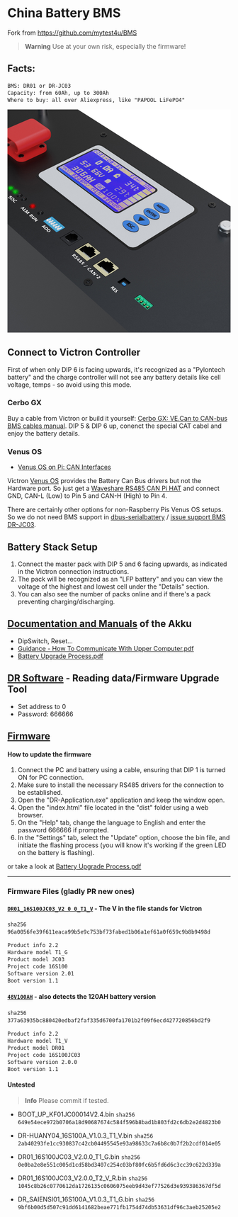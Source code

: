 # China Battery BMS

Fork from https://github.com/mytest4u/BMS

> **Warning**
> Use at your own risk, especially the firmware!

## Facts:
```
BMS: DR01 or DR-JC03
Capacity: from 60Ah, up to 300Ah
Where to buy: all over Aliexpress, like "PAPOOL LiFePO4"
```
![battery image](battery.jpg)


## Connect to Victron Controller
First of when only DIP 6 is facing upwards, it's recognized as a "Pylontech battery" and the charge controller will not see any battery details like cell voltage, temps - so avoid using this mode.

### Cerbo GX
Buy a cable from Victron or build it yourself: [Cerbo GX: VE.Can to CAN-bus BMS cables manual](https://www.victronenergy.com/live/battery_compatibility:can-bus_bms-cable).
DIP 5 & DIP 6 up, conenct the special CAT cabel and enjoy the battery details.


### Venus OS
* [Venus OS on Pi: CAN Interfaces](https://github.com/victronenergy/venus/wiki/RaspberryPi-CAN-Interfaces)

Victron [Venus OS](https://github.com/victronenergy/venus) provides the Battery Can Bus drivers but not the Hardware port. So just get a [Waveshare RS485 CAN Pi HAT](https://www.waveshare.com/wiki/RS485_CAN_HAT) and connect GND, CAN-L (Low) to Pin 5 and CAN-H (High) to Pin 4.

There are certainly other options for non-Raspberry Pis Venus OS setups. So we do not need BMS support in [dbus-serialbattery](https://github.com/Louisvdw/dbus-serialbattery) / [issue support BMS DR-JC03](https://github.com/Louisvdw/dbus-serialbattery/issues/327).

## Battery Stack Setup
1. Connect the master pack with DIP 5 and 6 facing upwards, as indicated in the Victron connection instructions.
2. The pack will be recognized as an "LFP battery" and you can view the voltage of the highest and lowest cell under the "Details" section.
3. You can also see the number of packs online and if there's a pack preventing charging/discharging.

## [Documentation and Manuals](Docs) of the Akku
* DipSwitch, Reset...
* [Guidance - How To Communicate With Upper Computer.pdf](Docs/Guidance%20-%20How%20To%20Communicate%20With%20Upper%20Computer.pdf)
* [Battery Upgrade Process.pdf](Docs/Battery%20Upgrade%20Process.pdf)

## [DR Software](DR_Software) - Reading data/Firmware Upgrade Tool
* Set address to 0
* Password: 666666

## [Firmware](Firmware)

#### How to update the firmware
1. Connect the PC and battery using a cable, ensuring that DIP 1 is turned ON for PC connection.
2. Make sure to install the necessary RS485 drivers for the connection to be established.
3. Open the "DR-Application.exe" application and keep the window open.
4. Open the "index.html" file located in the "dist" folder using a web browser.
5. On the "Help" tab, change the language to English and enter the password 666666 if prompted.
6. In the "Settings" tab, select the "Update" option, choose the bin file, and initiate the flashing process (you will know it's working if the green LED on the battery is flashing).

or take a look at [Battery Upgrade Process.pdf](Docs/Battery%20Upgrade%20Process.pdf)

---

### Firmware Files (gladly PR new ones)
#### [`DR01_16S100JC03_V2 0 0_T1_V`](Firmware/DR01_16S100JC03_V2.0.0_T1_V.bin) - The V in the file stands for Victron

`sha256 96a0056fe39f611eaca99b5e9c753bf73fabed1b06a1ef61a0f659c9b8b9498d`
```
Product info 2.2
Hardware model T1_G
Product model JC03
Project code 16S100
Software version 2.01
Boot version 1.1
```

#### [`48V100AH`](Firmware/48V100AH.bin) - also detects the 120AH battery version
`sha256 377a63935bc880420edbaf2faf335d6700fa1701b2f09f6ecd427720856bd2f9`
```
Product info 2.2
Hardware model T1_V
Product model DR01
Project code 16S100JC03
Software version 2.0.0
Boot version 1.1
```

#### Untested

> **Info**
> Please commit if tested.

- BOOT_UP_KF01JC00014V2.4.bin
`sha256 649e54ece972b0706a18d90687674c584f596b8bad1b803fd2c6db2e2d4823b0`

- DR-HUANY04_16S100A_V1.0.3_T1_V.bin
`sha256 2ab40293fe1cc930837c42cb04495545e93a98633c7a6b8c0b7f2b2cdf014e05`

- DR01_16S100JC03_V2.0.0_T1_G.bin
`sha256 0e0ba2e8e551c005d1cd58bd3407c254c03bf80fc6b5fd6d6c3cc39c622d339a`

- DR01_16S100JC03_V2.0.0_T2_V_R.bin
`sha256 1045c8b26c0770612da1726135c0606075eeb9d43ef77526d3e939386367df5d`

- DR_SAIENSI01_16S100A_V1.0.3_T1_G.bin
`sha256 9bf6b00d5d507c91dd6141682beae771fb1754d74db53631df96c3aeb25205e2`